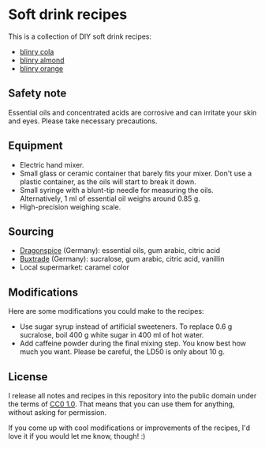 # Soft drink recipes

This is a collection of DIY soft drink recipes:

- [blinry cola](cola.md)
- [blinry almond](almond.md)
- [blinry orange](orange.md)

## Safety note

Essential oils and concentrated acids are corrosive and can irritate your skin and eyes. Please take necessary precautions.

## Equipment

- Electric hand mixer.
- Small glass or ceramic container that barely fits your mixer. Don't use a plastic container, as the oils will start to break it down.
- Small syringe with a blunt-tip needle for measuring the oils. Alternatively, 1 ml of essential oil weighs around 0.85 g.
- High-precision weighing scale.

## Sourcing

- [Dragonspice](https://www.dragonspice.de) (Germany): essential oils, gum arabic, citric acid
- [Buxtrade](https://buxtrade.de) (Germany): sucralose, gum arabic, citric acid, vanillin
- Local supermarket: caramel color

## Modifications

Here are some modifications you could make to the recipes:

- Use sugar syrup instead of artificial sweeteners. To replace 0.6 g sucralose, boil 400 g white sugar in 400 ml of hot water.
- Add caffeine powder during the final mixing step. You know best how much you want. Please be careful, the LD50 is only about 10 g.

## License

I release all notes and recipes in this repository into the public domain under the terms of [CC0 1.0](https://creativecommons.org/publicdomain/zero/1.0/). That means that you can use them for anything, without asking for permission.

If you come up with cool modifications or improvements of the recipes, I'd love it if you would let me know, though! :)
